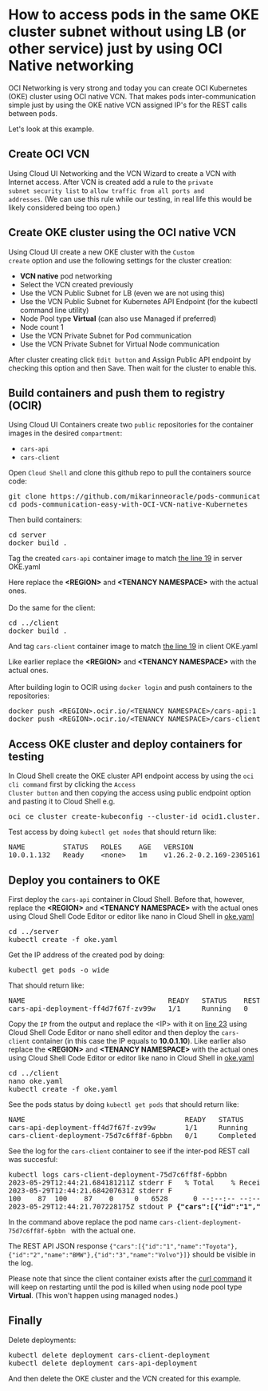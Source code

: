 # How to access pods in the same OKE cluster subnet without using LB (or other service) just by using OCI Native networking

OCI Networking is very strong and today you can create OCI Kubernetes (OKE) cluster
using OCI native VCN. That makes pods inter-communication simple just by using
the OKE native VCN assigned IP's for the REST calls between pods.

Let's look at this example.

## Create OCI VCN

Using Cloud UI Networking and the VCN Wizard to create a VCN with Internet access. 
After VCN is created add a rule to the <code>private subnet security list</code> to <code>allow traffic from all ports and addresses</code>. (We can use this rule while our testing, in real life this would be likely considered being too open.)

## Create OKE cluster using the OCI native VCN

Using Cloud UI create a new OKE cluster with the <code>Custom create</code> option and use the following settings for the cluster creation:

- <b>VCN native</b> pod networking
- Select the VCN created previously
- Use the VCN Public Subnet for LB (even we are not using this)
- Use the VCN Public Subnet for Kubernetes API Endpoint (for the kubectl command line utility)
- Node Pool type <b>Virtual</b> (can also use Managed if preferred)
- Node count 1
- Use the VCN Private Subnet for Pod communication
- Use the VCN Private Subnet for Virtual Node communication

After cluster creating click <code>Edit button</code> and Assign Public API endpoint by checking this option and then Save. Then wait for the cluster to enable this.
    
## Build containers and push them to registry (OCIR)

Using Cloud UI Containers create two <code>public</code> repositories for the container images in the desired <code>compartment</code>:
- <code>cars-api</code>
- <code>cars-client</code>

<p>
Open <code>Cloud Shell</code> and clone this github repo to pull the containers source code:
<pre>
git clone https://github.com/mikarinneoracle/pods-communication-easy-with-OCI-VCN-native-Kubernetes.git
cd pods-communication-easy-with-OCI-VCN-native-Kubernetes
</pre>

<p>
Then build containers:
<pre>
cd server
docker build .
</pre>
Tag the created <code>cars-api</code> container image to match <a href="https://github.com/mikarinneoracle/pods-communication-easy-with-OCI-VCN-native-Kubernetes/blob/main/server/oke.yaml#L19">the line 19</a> in server OKE.yaml
<p>
Here replace the <b>&lt;REGION&gt;</b> and <b>&lt;TENANCY NAMESPACE&gt;</b> with the actual ones.
<br>
<br>
Do the same for the client:
<pre>
cd ../client
docker build .
</pre>
And tag <code>cars-client</code> container image to match <a href="https://github.com/mikarinneoracle/pods-communication-easy-with-OCI-VCN-native-Kubernetes/blob/main/client/oke.yaml#LL19C16-L19C54">the line 19</a> in client OKE.yaml
<p>
Like earlier replace the <b>&lt;REGION&gt;</b> and <b>&lt;TENANCY NAMESPACE&gt;</b> with the actual ones.
<br>
<br>
After building login to OCIR using <code>docker login</code> and push containers to the repositories:
<pre>
docker push &lt;REGION&gt;.ocir.io/&lt;TENANCY NAMESPACE&gt;/cars-api:1
docker push &lt;REGION&gt;.ocir.io/&lt;TENANCY NAMESPACE&gt;/cars-client:1
</pre>

## Access OKE cluster and deploy containers for testing

In Cloud Shell create the OKE cluster API endpoint access by using the <code>oci cli command</code> first by clicking the <code>Access Cluster button</code> and then copying the access using public endpoint option and pasting it to Cloud Shell e.g.

<pre>
oci ce cluster create-kubeconfig --cluster-id ocid1.cluster.oc1.eu-amsterdam-1.aaaaaaaa....bmitm47a --file $HOME/.kube/config --region eu-amsterdam-1 --token-version 2.0.0  --kube-endpoint PUBLIC_ENDPOINT
</pre>

Test access by doing <code>kubectl get nodes</code> that should return like:
<pre>
NAME         STATUS   ROLES    AGE   VERSION
10.0.1.132   Ready    &lt;none&gt;   1m    v1.26.2-0.2.169-230516185737
</pre>

## Deploy you containers to OKE

First deploy the <code>cars-api</code> container in Cloud Shell. Before that, however, replace the <b>&lt;REGION&gt;</b> and <b>&lt;TENANCY NAMESPACE&gt;</b> with the actual ones using Cloud Shell Code Editor or editor like nano in Cloud Shell in <a href="https://github.com/mikarinneoracle/pods-communication-easy-with-OCI-VCN-native-Kubernetes/blob/main/server/oke.yaml#L19">oke.yaml</a>
<pre>
cd ../server
kubectl create -f oke.yaml
</pre>

Get the IP address of the created pod by doing:
<pre>
kubectl get pods -o wide
</pre>
That should return like:
<pre>
NAME                                  READY   STATUS    RESTARTS   AGE   IP          NODE         NOMINATED NODE   READINESS GATES
cars-api-deployment-ff4d7f67f-zv99w   1/1     Running   0          94s   10.0.1.10   10.0.1.158   <none>           &lt;none&gt;
</pre>
<p>
Copy the <code>IP</code> from the output and replace the &lt;IP&gt; with it on <a href="https://github.com/mikarinneoracle/pods-communication-easy-with-OCI-VCN-native-Kubernetes/blob/main/client/oke.yaml#L23">line 23</a> using Cloud Shell Code Editor or nano shell editor and then deploy the <code>cars-client</code> container (in this case the IP equals to <b>10.0.1.10</b>). Like earlier also replace the <b>&lt;REGION&gt;</b> and <b>&lt;TENANCY NAMESPACE&gt;</b> with the actual ones using Cloud Shell Code Editor or editor like nano in Cloud Shell in <a href="https://github.com/mikarinneoracle/pods-communication-easy-with-OCI-VCN-native-Kubernetes/blob/main/client/oke.yaml#L19">oke.yaml</a>
<pre>
cd ../client
nano oke.yaml
kubectl create -f oke.yaml
</pre>

See the pods status by doing <code>kubectl get pods</code> that should return like:
<pre>
NAME                                      READY   STATUS      RESTARTS   AGE
cars-api-deployment-ff4d7f67f-zv99w       1/1     Running     0          10m
cars-client-deployment-75d7c6ff8f-6pbbn   0/1     Completed   3          2m3s
</pre>

See the log for the <code>cars-client</code> container to see if the inter-pod REST call was succesful:
<pre>
kubectl logs cars-client-deployment-75d7c6ff8f-6pbbn 
2023-05-29T12:44:21.684181211Z stderr F   % Total    % Received % Xferd  Average Speed   Time    Time     Time  Current
2023-05-29T12:44:21.684207631Z stderr F                                  Dload  Upload   Total   Spent    Left  Speed
100    87  100    87    0     0   6528      0 --:--:-- --:--:-- --:--:--  6692
2023-05-29T12:44:21.707228175Z stdout P <b>{"cars":[{"id":"1","name":"Toyota"},{"id":"2","name":"BMW"},{"id":"3","name":"Volvo"}]}</b>
</pre>
In the command above replace the pod name <code>cars-client-deployment-75d7c6ff8f-6pbbn </code> with the actual one.
<p>
The REST API JSON response <code>{"cars":[{"id":"1","name":"Toyota"},{"id":"2","name":"BMW"},{"id":"3","name":"Volvo"}]}</code> should be visible in the log.
<p>
Please note that since the client container exists after the <a href="https://github.com/mikarinneoracle/pods-communication-easy-with-OCI-VCN-native-Kubernetes/blob/main/client/Dockerfile#L5">curl command</a> it will keep on restarting until the pod is killed when using node pool type <b>Virtual</b>. (This won't happen using managed nodes.)

## Finally

Delete deployments:
<pre>
kubectl delete deployment cars-client-deployment  
kubectl delete deployment cars-api-deployment  
</pre>

And then delete the OKE cluster and the VCN created for this example.